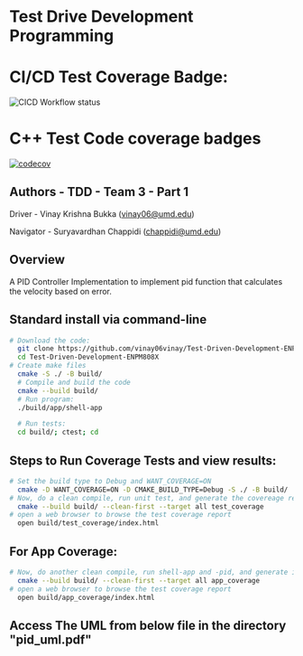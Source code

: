 # Test Drive Development Programming

# CI/CD Test Coverage Badge:
![CICD Workflow status](https://codecov.io/gh/vinay06vinay/Test-Driven-Development-ENPM808X/actions/workflows/run-unit-test-and-upload-codecov.yml/badge.svg)

# C++ Test Code coverage badges
[![codecov](https://codecov.io/gh/vinay06vinay/Test-Driven-Development-ENPM808X/branch/main/graph/badge.svg)](https://codecov.io/gh/vinay06vinay/Test-Driven-Development-ENPM808X) 
## Authors - TDD - Team 3 - Part 1
Driver - Vinay Krishna Bukka (vinay06@umd.edu)

Navigator - Suryavardhan Chappidi (chappidi@umd.edu)
## Overview

A PID Controller Implementation to implement pid function that calculates the velocity based on error.

## Standard install via command-line
```bash
# Download the code:
  git clone https://github.com/vinay06vinay/Test-Driven-Development-ENPM808X.git
  cd Test-Driven-Development-ENPM808X
# Create make files
  cmake -S ./ -B build/
  # Compile and build the code
  cmake --build build/
  # Run program:
  ./build/app/shell-app

  # Run tests:
  cd build/; ctest; cd 


```
## Steps to Run Coverage Tests and view results:
```bash
# Set the build type to Debug and WANT_COVERAGE=ON
  cmake -D WANT_COVERAGE=ON -D CMAKE_BUILD_TYPE=Debug -S ./ -B build/
# Now, do a clean compile, run unit test, and generate the covereage report
  cmake --build build/ --clean-first --target all test_coverage
# open a web browser to browse the test coverage report
  open build/test_coverage/index.html
```
## For App Coverage:

```bash
# Now, do another clean compile, run shell-app and -pid, and generate its covereage report
  cmake --build build/ --clean-first --target all app_coverage
# open a web browser to browse the test coverage report
  open build/app_coverage/index.html

```

## Access The UML from below file in the directory "pid_uml.pdf"

